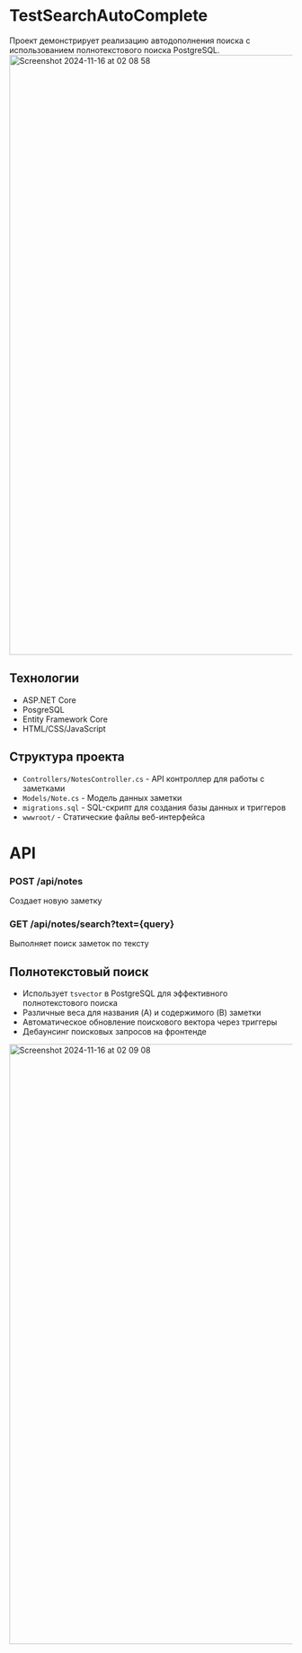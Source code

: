 # TestSearchAutoComplete
Проект демонстрирует реализацию автодополнения поиска с использованием полнотекстового поиска PostgreSQL.
<img width="1068" alt="Screenshot 2024-11-16 at 02 08 58" src="https://github.com/user-attachments/assets/b5e63d97-7c63-48ec-bd20-e9df64a1258f">
## Технологии
- ASP.NET Core
- PosgreSQL
- Entity Framework Core
- HTML/CSS/JavaScript
## Структура проекта
- `Controllers/NotesController.cs` - API контроллер для работы с заметками
- `Models/Note.cs` - Модель данных заметки
- `migrations.sql` - SQL-скрипт для создания базы данных и триггеров
- `wwwroot/` - Статические файлы веб-интерфейса
# API
### POST /api/notes
Создает новую заметку
### GET /api/notes/search?text={query}
Выполняет поиск заметок по тексту
## Полнотекстовый поиск
- Использует `tsvector` в PostgreSQL для эффективного полнотекстового поиска
- Различные веса для названия (A) и содержимого (B) заметки
- Автоматическое обновление поискового вектора через триггеры
- Дебаунсинг поисковых запросов на фронтенде
<img width="1068" alt="Screenshot 2024-11-16 at 02 09 08" src="https://github.com/user-attachments/assets/ce1b6315-6d65-4379-b43a-1a5286aaa9a5">
